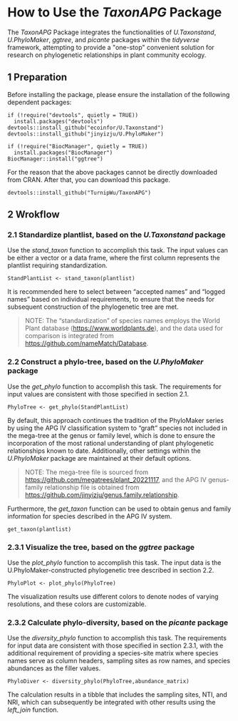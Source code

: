 # How to Use the _TaxonAPG_ Package
The _TaxonAPG_ Package integrates the functionalities of _U.Taxonstand_, _U.PhyloMaker_, _ggtree_, and _picante_ packages within the _tidyverse_ framework, attempting to provide a "one-stop" convenient solution for research on phylogenetic relationships in plant community ecology.
## 1 Preparation
Before installing the package, please ensure the installation of the following dependent packages:
```
if (!require("devtools", quietly = TRUE))
  install.packages("devtools")
devtools::install_github("ecoinfor/U.Taxonstand")
devtools::install_github("jinyizju/U.PhyloMaker")
```
```
if (!require("BiocManager", quietly = TRUE))
  install.packages("BiocManager")
BiocManager::install("ggtree")
```
For the reason that the above packages cannot be directly downloaded from CRAN. After that, you can download this package.
```
devtools::install_github("TurnipWu/TaxonAPG")
```
## 2 Wrokflow
### 2.1 Standardize plantlist, based on the _U.Taxonstand_ package
Use the _stand_taxon_ function to accomplish this task. The input values can be either a vector or a data frame, where the first column represents the plantlist requiring standardization.
```
StandPlantList <- stand_taxon(plantlist)
```
It is recommended here to select between “accepted names” and “logged names” based on individual requirements, to ensure that the needs for subsequent construction of the phylogenetic tree are met.
> NOTE: The “standardization” of species names employs the World Plant database (https://www.worldplants.de), and the data used for comparison is integrated from https://github.com/nameMatch/Database.
### 2.2 Construct a phylo-tree, based on the _U.PhyloMaker_ package
Use the _get_phylo_ function to accomplish this task. The requirements for input values are consistent with those specified in section 2.1.
```
PhyloTree <- get_phylo(StandPlantList)
```
By default, this approach continues the tradition of the PhyloMaker series by using the APG IV classification system to “graft” species not included in the mega-tree at the genus or family level, which is done to ensure the incorporation of the most rational understanding of plant phylogenetic relationships known to date. Additionally, other settings within the _U.PhyloMaker_ package are maintained at their default options.
> NOTE: The mega-tree file is sourced from https://github.com/megatrees/plant_20221117, and the APG IV genus-family relationship file is obtained from https://github.com/jinyizju/genus.family.relationship.

Furthermore, the _get_taxon_ function can be used to obtain genus and family information for species described in the APG IV system.
```
get_taxon(plantlist)
```
### 2.3.1 Visualize the tree, based on the _ggtree_ package
Use the _plot_phylo_ function to accomplish this task. The input data is the U.PhyloMaker-constructed phylogenetic tree described in section 2.2.
```
PhyloPlot <- plot_phylo(PhyloTree)
```
The visualization results use different colors to denote nodes of varying resolutions, and these colors are customizable.
### 2.3.2 Calculate phylo-diversity, based on the _picante_ package
Use the _diversity_phylo_ function to accomplish this task. The requirements for input data are consistent with those specified in section 2.3.1, with the additional requirement of providing a species-site matrix where species names serve as column headers, sampling sites as row names, and species abundances as the filler values.
```
PhyloDiver <- diversity_phylo(PhyloTree,abundance_matrix)
```
The calculation results in a tibble that includes the sampling sites, NTI, and NRI, which can subsequently be integrated with other results using the _left_join_ function.



